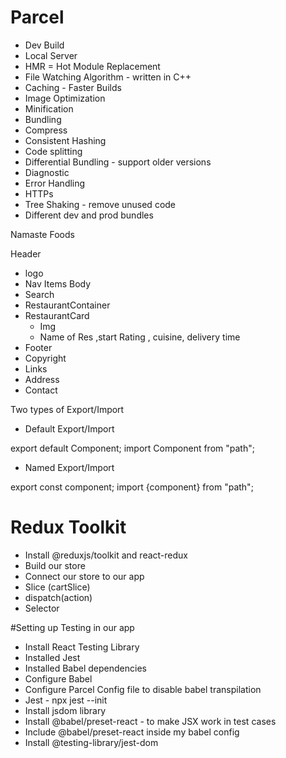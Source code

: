# Parcel

- Dev Build
- Local Server
- HMR = Hot Module Replacement
- File Watching Algorithm - written in C++
- Caching - Faster Builds
- Image Optimization
- Minification
- Bundling
- Compress
- Consistent Hashing
- Code splitting
- Differential Bundling - support older versions
- Diagnostic
- Error Handling
- HTTPs
- Tree Shaking - remove unused code
- Different dev and prod bundles

Namaste Foods

Header

- logo
- Nav Items
  Body
- Search
- RestaurantContainer
- RestaurantCard
  - Img
  - Name of Res ,start Rating , cuisine, delivery time
- Footer
- Copyright
- Links
- Address
- Contact

Two types of Export/Import

- Default Export/Import

export default Component;
import Component from "path";

- Named Export/Import

export const component;
import {component} from "path";

# Redux Toolkit

- Install @reduxjs/toolkit and react-redux
- Build our store
- Connect our store to our app
- Slice (cartSlice)
- dispatch(action)
- Selector

#Setting up Testing in our app

- Install React Testing Library
- Installed Jest
- Installed Babel dependencies
- Configure Babel
- Configure Parcel Config file to disable babel transpilation
- Jest - npx jest --init
- Install jsdom library
- Install @babel/preset-react - to make JSX work in test cases
- Include @babel/preset-react inside my babel config
- Install @testing-library/jest-dom
